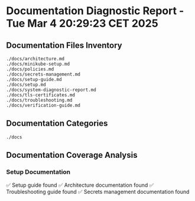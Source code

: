 # Documentation Diagnostic Report - Tue Mar  4 20:29:23 CET 2025

## Documentation Files Inventory
```
./docs/architecture.md
./docs/minikube-setup.md
./docs/policies.md
./docs/secrets-management.md
./docs/setup-guide.md
./docs/setup.md
./docs/system-diagnostic-report.md
./docs/tls-certificates.md
./docs/troubleshooting.md
./docs/verification-guide.md
```

## Documentation Categories
```
./docs
```

## Documentation Coverage Analysis

### Setup Documentation
✅ Setup guide found
✅ Architecture documentation found
✅ Troubleshooting guide found
✅ Secrets management documentation found
